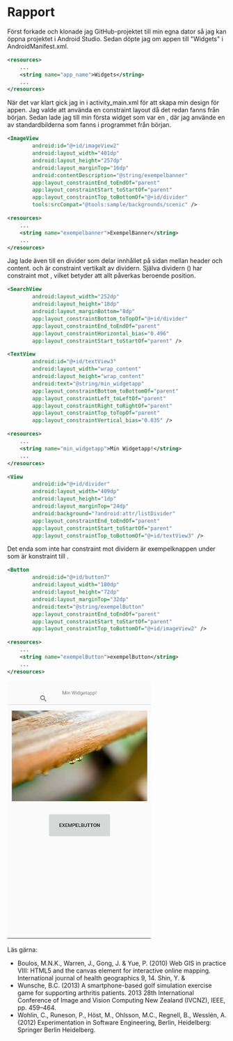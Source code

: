 
# Rapport

Först forkade och klonade jag GitHub-projektet till min egna dator så jag kan öppna projektet
i Android Studio. Sedan döpte jag om appen till "Widgets" i AndroidManifest.xml.
```xml
<resources>
    ...
    <string name="app_name">Widgets</string>
    ...
</resources>
```

När det var klart gick jag in i activity_main.xml för att skapa min design för appen. Jag valde att
använda en constraint layout då det redan fanns från början. Sedan lade jag till min första widget
som var en <imageView>, där jag använde en av standardbilderna som fanns i programmet från början.

```xml
<ImageView
        android:id="@+id/imageView2"
        android:layout_width="401dp"
        android:layout_height="257dp"
        android:layout_marginTop="16dp"
        android:contentDescription="@string/exempelbanner"
        app:layout_constraintEnd_toEndOf="parent"
        app:layout_constraintStart_toStartOf="parent"
        app:layout_constraintTop_toBottomOf="@+id/divider"
        tools:srcCompat="@tools:sample/backgrounds/scenic" />
```
```xml
<resources>
    ...
    <string name="exempelbanner">ExempelBanner</string>
    ...
</resources>
```

Jag lade även till en divider som delar innhållet på sidan mellan header och content. <searchView> 
och <imageView> är constraint vertikalt av dividern. Själva dividern (<View>) har constraint mot <textView>,
vilket betyder att allt påverkas beroende <textViews> position. 

```xml
<SearchView
        android:layout_width="252dp"
        android:layout_height="18dp"
        android:layout_marginBottom="8dp"
        app:layout_constraintBottom_toTopOf="@+id/divider"
        app:layout_constraintEnd_toEndOf="parent"
        app:layout_constraintHorizontal_bias="0.496"
        app:layout_constraintStart_toStartOf="parent" />
```
```xml
<TextView
        android:id="@+id/textView3"
        android:layout_width="wrap_content"
        android:layout_height="wrap_content"
        android:text="@string/min_widgetapp"
        app:layout_constraintBottom_toBottomOf="parent"
        app:layout_constraintLeft_toLeftOf="parent"
        app:layout_constraintRight_toRightOf="parent"
        app:layout_constraintTop_toTopOf="parent"
        app:layout_constraintVertical_bias="0.035" />
```
```xml
<resources>
    ...
    <string name="min_widgetapp">Min Widgetapp!</string>
    ...
</resources>
```
```xml
<View
        android:id="@+id/divider"
        android:layout_width="409dp"
        android:layout_height="1dp"
        android:layout_marginTop="24dp"
        android:background="?android:attr/listDivider"
        app:layout_constraintEnd_toEndOf="parent"
        app:layout_constraintStart_toStartOf="parent"
        app:layout_constraintTop_toBottomOf="@+id/textView3" />
```
Det enda som inte har constraint mot dividern är exempelknappen under <imageView> som är 
konstraint till <imageView>.

```xml
<Button
        android:id="@+id/button7"
        android:layout_width="180dp"
        android:layout_height="72dp"
        android:layout_marginTop="32dp"
        android:text="@string/exempelButton"
        app:layout_constraintEnd_toEndOf="parent"
        app:layout_constraintStart_toStartOf="parent"
        app:layout_constraintTop_toBottomOf="@+id/imageView2" />
```
```xml
<resources>
    ...
    <string name="exempelButton">exempelButton</string>
    ...
</resources>
```
![img.png](img.png)

Läs gärna:

- Boulos, M.N.K., Warren, J., Gong, J. & Yue, P. (2010) Web GIS in practice VIII: HTML5 and the canvas element for interactive online mapping. International journal of health geographics 9, 14. Shin, Y. &
- Wunsche, B.C. (2013) A smartphone-based golf simulation exercise game for supporting arthritis patients. 2013 28th International Conference of Image and Vision Computing New Zealand (IVCNZ), IEEE, pp. 459–464.
- Wohlin, C., Runeson, P., Höst, M., Ohlsson, M.C., Regnell, B., Wesslén, A. (2012) Experimentation in Software Engineering, Berlin, Heidelberg: Springer Berlin Heidelberg.
